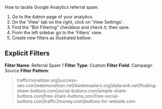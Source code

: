 How to tackle Google Analytics referral spam.

1. Go to the Admin page of your analytics.
1. On the 'View' tab on the right, click on 'View Settings'.
1. Find the "Bot Filtering" checkbox and check it, then save.
1. From the left sidebar go to the 'Filters' view.
1. Create new filters as illustrated bellow:

## Explicit Filters

**Filter Name**: Referral Spam 1
**Filter Type**: Custom
**Filter Field**: Campaign Source
**Filter Pattern**:

> trafficmonetizer\.org|success-seo\.com|webmonetizer\.net|4webmasters\.org|dailyrank\.net|floating-share-buttons\.com|social-buttons\.com|simple-share-buttons\.com|free-share-buttons\.com|free-social-buttons\.com|traffic2money\.com|buttons-for-website\.com
